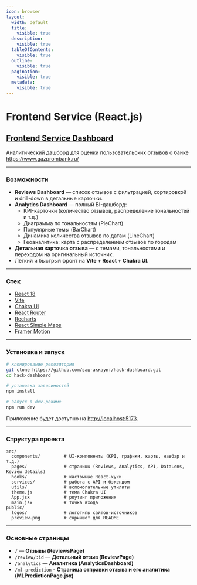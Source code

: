 ```yaml
---
icon: browser
layout:
  width: default
  title:
    visible: true
  description:
    visible: true
  tableOfContents:
    visible: true
  outline:
    visible: true
  pagination:
    visible: true
  metadata:
    visible: true
---
```


# Frontend Service (React.js)

## [Frontend Service Dashboard](https://github.com/Hackaton-Moodify-2025/frontend)

Аналитический дашборд для оценки пользовательских отзывов о банке https://www.gazprombank.ru/

***

### Возможности

* **Reviews Dashboard** — список отзывов с фильтрацией, сортировкой и drill-down в детальные карточки.
* **Analytics Dashboard** — полный BI-дашборд:
  * KPI-карточки (количество отзывов, распределение тональностей и т.д.)
  * Диаграмма по тональностям (PieChart)
  * Популярные темы (BarChart)
  * Динамика количества отзывов по датам (LineChart)
  * Геоаналитика: карта с распределением отзывов по городам
* **Детальная карточка отзыва** — с темами, тональностями и переходом на оригинальный источник.
* Лёгкий и быстрый фронт на **Vite + React + Chakra UI**.

***

### Стек

* [React 18](https://react.dev/)
* [Vite](https://vitejs.dev/)
* [Chakra UI](https://chakra-ui.com/)
* [React Router](https://reactrouter.com/)
* [Recharts](https://recharts.org/)
* [React Simple Maps](https://www.react-simple-maps.io/)
* [Framer Motion](https://www.framer.com/motion/)

***

### Установка и запуск

```bash
# клонирование репозитория
git clone https://github.com/ваш-аккаунт/hack-dashboard.git
cd hack-dashboard

# установка зависимостей
npm install

# запуск в dev-режиме
npm run dev
```

Приложение будет доступно на [http://localhost:5173](http://localhost:5173).

***

### Структура проекта

```
src/
  components/         # UI-компоненты (KPI, графики, карты, навбар и т.д.)
  pages/              # страницы (Reviews, Analytics, API, DataLens, Review details)
  hooks/              # кастомные React-хуки
  services/           # работа с API и бэкендом
  utils/              # вспомогательные утилиты
  theme.js            # тема Chakra UI
  App.jsx             # роутинг приложения
  main.jsx            # точка входа
public/
  logos/              # логотипы сайтов-источников
  preview.png         # скриншот для README
```

***

### Основные страницы

* `/` — **Отзывы (ReviewsPage)**
* `/review/:id` — **Детальный отзыв (ReviewPage)**
* `/analytics` — **Аналитика (AnalyticsDashboard)**
* `/ml-prediction` - **Страница отправки отзыва и его аналитика (MLPredictionPage.jsx)**
